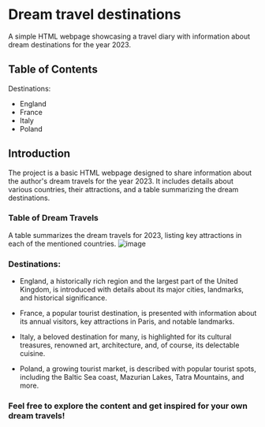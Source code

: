# Dream travel destinations

A simple HTML webpage showcasing a travel diary with information about dream destinations for the year 2023.

## Table of Contents
Destinations:
- England
- France
- Italy
- Poland
  

## Introduction

The project is a basic HTML webpage designed to share information about the author's dream travels for the year 2023. It includes details about various countries, their attractions, and a table summarizing the dream destinations.

### Table of Dream Travels
A table summarizes the dream travels for 2023, listing key attractions in each of the mentioned countries.
![image](https://github.com/MLIBRANT/homepage/assets/156777603/875e9508-fb8d-455f-8443-384650204d0a)

### Destinations:
- England, a historically rich region and the largest part of the United Kingdom, is introduced with details about its major cities, landmarks, and historical significance.

- France, a popular tourist destination, is presented with information about its annual visitors, key attractions in Paris, and notable landmarks.

- Italy, a beloved destination for many, is highlighted for its cultural treasures, renowned art, architecture, and, of course, its delectable cuisine.

- Poland, a growing tourist market, is described with popular tourist spots, including the Baltic Sea coast, Mazurian Lakes, Tatra Mountains, and more.


### Feel free to explore the content and get inspired for your own dream travels!
